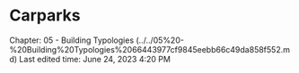 # Carparks

Chapter: 05 - Building Typologies (../../05%20-%20Building%20Typologies%2066443977cf9845eebb66c49da858f552.md)
Last edited time: June 24, 2023 4:20 PM